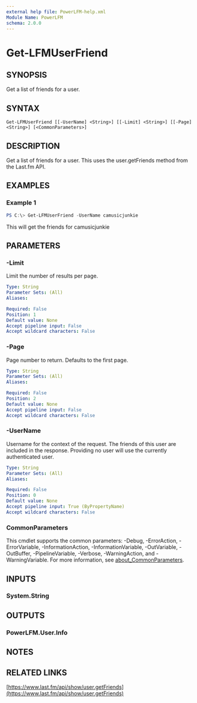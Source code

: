 ```yaml
---
external help file: PowerLFM-help.xml
Module Name: PowerLFM
schema: 2.0.0
---
```


# Get-LFMUserFriend

## SYNOPSIS
Get a list of friends for a user.

## SYNTAX

```
Get-LFMUserFriend [[-UserName] <String>] [[-Limit] <String>] [[-Page] <String>] [<CommonParameters>]
```

## DESCRIPTION
Get a list of friends for a user. This uses the user.getFriends method from the Last.fm API.

## EXAMPLES

### Example 1
```powershell
PS C:\> Get-LFMUserFriend -UserName camusicjunkie
```

This will get the friends for camusicjunkie

## PARAMETERS

### -Limit
Limit the number of results per page.

```yaml
Type: String
Parameter Sets: (All)
Aliases:

Required: False
Position: 1
Default value: None
Accept pipeline input: False
Accept wildcard characters: False
```

### -Page
Page number to return. Defaults to the first page.

```yaml
Type: String
Parameter Sets: (All)
Aliases:

Required: False
Position: 2
Default value: None
Accept pipeline input: False
Accept wildcard characters: False
```

### -UserName
Username for the context of the request. The friends of this user are included in the response. Providing no user will use the currently authenticated user.

```yaml
Type: String
Parameter Sets: (All)
Aliases:

Required: False
Position: 0
Default value: None
Accept pipeline input: True (ByPropertyName)
Accept wildcard characters: False
```

### CommonParameters
This cmdlet supports the common parameters: -Debug, -ErrorAction, -ErrorVariable, -InformationAction, -InformationVariable, -OutVariable, -OutBuffer, -PipelineVariable, -Verbose, -WarningAction, and -WarningVariable. For more information, see [about_CommonParameters](http://go.microsoft.com/fwlink/?LinkID=113216).

## INPUTS

### System.String

## OUTPUTS

### PowerLFM.User.Info

## NOTES

## RELATED LINKS

[https://www.last.fm/api/show/user.getFriends](https://www.last.fm/api/show/user.getFriends)
